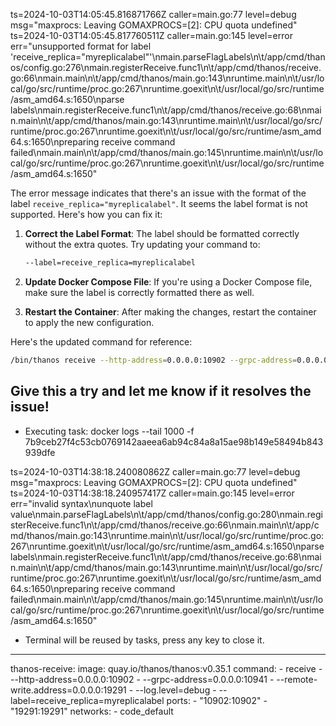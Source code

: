 ts=2024-10-03T14:05:45.816871766Z caller=main.go:77 level=debug msg="maxprocs: Leaving GOMAXPROCS=[2]: CPU quota undefined"
ts=2024-10-03T14:05:45.817760511Z caller=main.go:145 level=error err="unsupported format for label 'receive_replica=\"myreplicalabel\"'\nmain.parseFlagLabels\n\t/app/cmd/thanos/config.go:276\nmain.registerReceive.func1\n\t/app/cmd/thanos/receive.go:66\nmain.main\n\t/app/cmd/thanos/main.go:143\nruntime.main\n\t/usr/local/go/src/runtime/proc.go:267\nruntime.goexit\n\t/usr/local/go/src/runtime/asm_amd64.s:1650\nparse labels\nmain.registerReceive.func1\n\t/app/cmd/thanos/receive.go:68\nmain.main\n\t/app/cmd/thanos/main.go:143\nruntime.main\n\t/usr/local/go/src/runtime/proc.go:267\nruntime.goexit\n\t/usr/local/go/src/runtime/asm_amd64.s:1650\npreparing receive command failed\nmain.main\n\t/app/cmd/thanos/main.go:145\nruntime.main\n\t/usr/local/go/src/runtime/proc.go:267\nruntime.goexit\n\t/usr/local/go/src/runtime/asm_amd64.s:1650"



The error message indicates that there's an issue with the format of the label `receive_replica="myreplicalabel"`. It seems the label format is not supported. Here's how you can fix it:

1. **Correct the Label Format**: The label should be formatted correctly without the extra quotes. Try updating your command to:
   ```sh
   --label=receive_replica=myreplicalabel
   ```

2. **Update Docker Compose File**: If you're using a Docker Compose file, make sure the label is correctly formatted there as well.

3. **Restart the Container**: After making the changes, restart the container to apply the new configuration.

Here's the updated command for reference:
```sh
/bin/thanos receive --http-address=0.0.0.0:10902 --grpc-address=0.0.0.0:10941 --remote-write.address=0.0.0.0:19291 --log.level=debug --label=receive_replica=myreplicalabel
```

Give this a try and let me know if it resolves the issue!
----------
 *  Executing task: docker logs --tail 1000 -f 7b9ceb27f4c53cb0769142aaeea6ab94c84a8a15ae98b149e58494b843939dfe 

ts=2024-10-03T14:38:18.240080862Z caller=main.go:77 level=debug msg="maxprocs: Leaving GOMAXPROCS=[2]: CPU quota undefined"
ts=2024-10-03T14:38:18.240957417Z caller=main.go:145 level=error err="invalid syntax\nunquote label value\nmain.parseFlagLabels\n\t/app/cmd/thanos/config.go:280\nmain.registerReceive.func1\n\t/app/cmd/thanos/receive.go:66\nmain.main\n\t/app/cmd/thanos/main.go:143\nruntime.main\n\t/usr/local/go/src/runtime/proc.go:267\nruntime.goexit\n\t/usr/local/go/src/runtime/asm_amd64.s:1650\nparse labels\nmain.registerReceive.func1\n\t/app/cmd/thanos/receive.go:68\nmain.main\n\t/app/cmd/thanos/main.go:143\nruntime.main\n\t/usr/local/go/src/runtime/proc.go:267\nruntime.goexit\n\t/usr/local/go/src/runtime/asm_amd64.s:1650\npreparing receive command failed\nmain.main\n\t/app/cmd/thanos/main.go:145\nruntime.main\n\t/usr/local/go/src/runtime/proc.go:267\nruntime.goexit\n\t/usr/local/go/src/runtime/asm_amd64.s:1650"
 *  Terminal will be reused by tasks, press any key to close it. 

-------------------------------

thanos-receive:
  image: quay.io/thanos/thanos:v0.35.1
  command:
    - receive
    - --http-address=0.0.0.0:10902
    - --grpc-address=0.0.0.0:10941
    - --remote-write.address=0.0.0.0:19291
    - --log.level=debug
    - --label=receive_replica=myreplicalabel
  ports:
    - "10902:10902"
    - "19291:19291"
  networks:
    - code_default

    